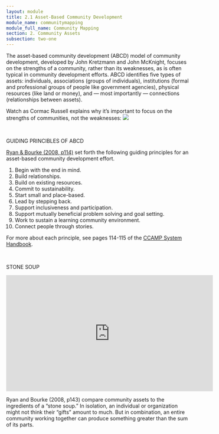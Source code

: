 ```yaml
---
layout: module
title: 2.1 Asset-Based Community Development
module_name: communitymapping
module_full_name: Community Mapping
section: 2. Community Assets
subsection: two-one
---
```


The asset-based community development (ABCD) model of community development,  developed by John Kretzmann and John McKnight, focuses on the strengths of a community, rather than its weaknesses, as is often typical in community development efforts. ABCD identifies five types of assets: individuals, associations (groups of individuals), institutions (formal and professional groups of people like government agencies), physical resources (like land or money), and — most importantly — connections (relationships between assets).  

Watch as Cormac Russell explains why it’s important to focus on the strengths of communities, not the weaknesses: 
<span><a href="https://www.youtube.com/watch?v=a5xR4QB1ADw&feature=youtu.be" target="_blank"><img src="https://img.youtube.com/vi/a5xR4QB1ADw/0.jpg"></a></span>

<br>
<div class="explanatory">
  <p><span class="box-title">GUIDING PRINCIBLES OF ABCD</span></p>
<p><a href="http://www.nurturedevelopment.org/wp-content/uploads/2016/01/Asset-Mapping-CCAMP_System_Handbook.pdf" target="_blank">Ryan & Bourke (2008, p114)</a> set forth the following guiding principles for an asset-based community development effort.</p>
<ol>
<li>Begin with the end in mind.</li>
<li>Build relationships.</li>
<li>Build on existing resources.</li> 
<li>Commit to sustainability.</li>
<li>Start small and place-based.</li>
<li>Lead by stepping back.</li>
<li>Support inclusiveness and participation.</li>
<li>Support mutually beneficial problem solving and goal setting.</li>
<li>Work to sustain a learning community environment.</li>
<li>Connect people through stories.</li>
</ol>
<p>For more about each principle, see pages 114-115 of the <a href="http://www.nurturedevelopment.org/wp-content/uploads/2016/01/Asset-Mapping-CCAMP_System_Handbook.pdf" target="_blank">CCAMP System Handbook</a>.</p>
  </div>
<br>
<div class="explanatory">
  <p><span class="box-title">STONE SOUP</span></p>
<iframe width="560" height="315" src="https://youtu.be/2X295Nnagvw" frameborder="0" allow="autoplay; encrypted-media" allowfullscreen></iframe>
  <p>Ryan and Bourke (2008, p143) compare community assets to the ingredients of a “stone soup.” In isolation, an individual or organization might not think their “gifts” amount to much. But in combination, an entire community working together can produce something greater than the sum of its parts.</p>
</div>
